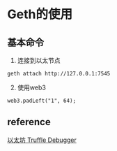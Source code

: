 # Geth的使用

## 基本命令

1. 连接到以太节点
```
geth attach http://127.0.0.1:7545
```

2. 使用web3
```
web3.padLeft("1", 64);
```


## reference
[以太坊 Truffle Debugger](https://www.jianshu.com/p/588511ffecb3)